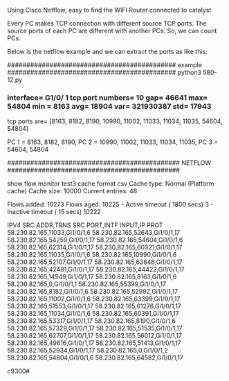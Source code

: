 Using Cisco Netflow, easy to find the WIFI Router connected to catalyst

Every PC makes TCP connection with different source TCP ports.
The source ports of each PC are different with another PCs.
So, we can count PCs.

Below is the netflow example and we can extract the ports as like this:


############################################
example
############################################
python3 580-12.py
### interface= G1/0/ 1 tcp port numbers=  10 gap=  46641 max=  54804 min = 8163 avg=  18904 var=  321930387 std=  17943 
tcp ports are=  [8163, 8182, 8190, 10990, 11002, 11033, 11034, 11035, 54604, 54804]

PC 1 = 8163, 8182, 8190, 
PC 2 = 10990, 11002, 11033, 11034, 11035, 
PC 3 = 54604, 54804

#############################################
NETFLOW
#############################################

show flow monitor test3 cache format csv
  Cache type:                               Normal (Platform cache)
  Cache size:                                10000
  Current entries:                              48

  Flows added:                               10273
  Flows aged:                                10225
    - Active timeout      (  1800 secs)          3
    - Inactive timeout    (    15 secs)      10222

IPV4 SRC ADDR,TRNS SRC PORT,INTF INPUT,IP PROT
58.230.82.165,11033,Gi1/0/1,6
58.230.82.165,52643,Gi1/0/1,17
58.230.82.165,54259,Gi1/0/1,17
58.230.82.165,54604,Gi1/0/1,6
58.230.82.165,62314,Gi1/0/1,17
58.230.82.165,60321,Gi1/0/1,17
58.230.82.165,11035,Gi1/0/1,6
58.230.82.165,10990,Gi1/0/1,6
58.230.82.165,52107,Gi1/0/1,17
58.230.82.165,63846,Gi1/0/1,17
58.230.82.165,42481,Gi1/0/1,17
58.230.82.165,44422,Gi1/0/1,17
58.230.82.165,14949,Gi1/0/1,17
58.230.82.165,8163,Gi1/0/1,6
58.230.82.165,0,Gi1/0/1,1
58.230.82.165,55399,Gi1/0/1,17
58.230.82.165,8182,Gi1/0/1,6
58.230.82.165,52992,Gi1/0/1,17
58.230.82.165,11002,Gi1/0/1,6
58.230.82.165,63399,Gi1/0/1,17
58.230.82.165,51553,Gi1/0/1,17
58.230.82.165,61276,Gi1/0/1,17
58.230.82.165,11034,Gi1/0/1,6
58.230.82.165,60391,Gi1/0/1,17
58.230.82.165,53317,Gi1/0/1,17
58.230.82.165,8190,Gi1/0/1,6
58.230.82.165,57329,Gi1/0/1,17
58.230.82.165,51535,Gi1/0/1,17
58.230.82.165,62707,Gi1/0/1,17
58.230.82.165,56012,Gi1/0/1,17
58.230.82.165,49616,Gi1/0/1,17
58.230.82.165,51413,Gi1/0/1,17
58.230.82.165,52934,Gi1/0/1,17
58.230.82.165,0,Gi1/0/1,2
58.230.82.165,54804,Gi1/0/1,6
58.230.82.165,64582,Gi1/0/1,17

c9300#
